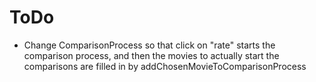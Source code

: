 # ToDo

 * Change ComparisonProcess so that click on "rate" starts the comparison
	process, and then the movies to actually start the comparisons are
	filled in by addChosenMovieToComparisonProcess
